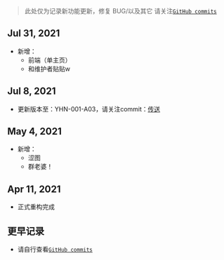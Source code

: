 > 此处仅为记录新功能更新，修复 BUG/以及其它 请关注[`GitHub commits`](https://github.com/Kyomotoi/ATRI/commits/main)

## Jul 31, 2021
- 新增：
    - 前端（单主页）
    - 和维护者贴贴w

## Jul 8, 2021
-  更新版本至：YHN-001-A03，请关注commit：[传送](https://github.com/Kyomotoi/ATRI/commit/be2747e4d4b820ca0f1f988d3b77a628da26fe7b)

## May 4, 2021
- 新增：
    - 涩图
    - 群老婆！

## Apr 11, 2021
- 正式重构完成

## 更早记录
- 请自行查看[`GitHub commits`](https://github.com/Kyomotoi/ATRI/commits/main)
